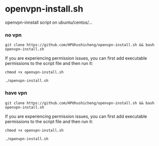 # openvpn-install.sh
openvpn-innstall  script on ubuntu/centos/...

### no vpn
`git clone https://github.com/HPUhushicheng/openvpn-install.sh && bash openvpn-install.sh`

If you are experiencing permission issues, you can first add executable permissions to the script file and then run it:

`chmod +x openvpn-install.sh` 

`./openvpn-install.sh`



### have vpn

`git clone https://github.com/HPUhushicheng/openvpn-install.sh && bash openvpn-install.sh`

If you are experiencing permission issues, you can first add executable permissions to the script file and then run it:

`chmod +x openvpn-install.sh` 

`./openvpn-install.sh`


